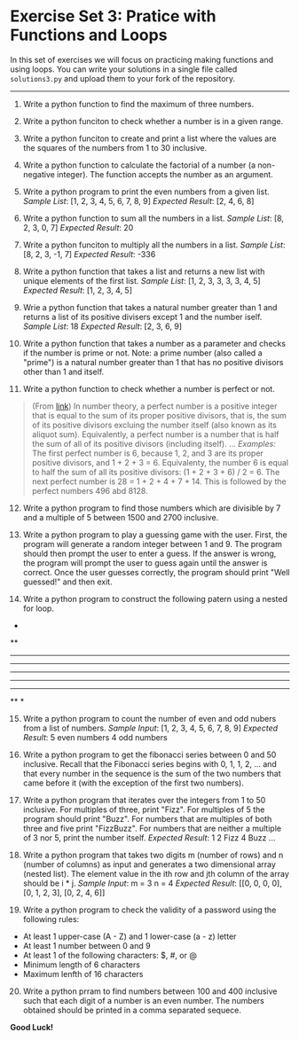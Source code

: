 # Exercise Set 3: Pratice with Functions and Loops
In this set of exercises we will focus on practicing making functions and using loops. You can write your solutions in a single file called `solutions3.py` and upload them to your fork of the repository.

---

1. Write a python function to find the maximum of three numbers.

2. Write a python funciton to check whether a number is in a given range.

3. Write a python funciton to create and print a list where the values are the squares of the numbers from 1 to 30 inclusive.

4. Write a python function to calculate the factorial of a number (a non-negative integer). The function accepts the number as an argument.

5. Write a python program to print the even numbers from a given list.
    *Sample List*:      [1, 2, 3, 4, 5, 6, 7, 8, 9]
    *Expected Result*:  [2, 4, 6, 8]
    
6. Write a python function to sum all the numbers in a list.
    *Sample List*:      [8, 2, 3, 0, 7]
    *Expected Result*:  20

7. Write a python funciton to multiply all the numbers in a list.
    *Sample List*:      [8, 2, 3, -1, 7]
    *Expected Result*:  -336

8. Write a python function that takes a list and returns a new list with unique elements of the first list.
    *Sample List*:      [1, 2, 3, 3, 3, 3, 4, 5]
    *Expected Result*:  [1, 2, 3, 4, 5]

9. Wrie a python function that takes a natural number greater than 1 and returns a list of its positive divisers except 1 and the number iself.
    *Sample List*:      18
    *Expected Result*:  [2, 3, 6, 9]

10. Write a python function that takes a number as a parameter and checks if the number is prime or not. Note: a prime number (also called a "prime") is a natural number greater than 1 that has no positive divisors other than 1 and itself.

11. Write a python function to check whether a number is perfect or not.
> (From [link](https://en.wikipedia.org/wiki/Perfect_number "Wikipedia")) In number theory, a perfect number is a positive integer that is equal to the sum of its proper positive divisors, that is, the sum of its positive divisors excluing the number itself (also known as its aliquot sum). Equivalently, a perfect number is a number that is half the sum of all of its positive divisors (including itself). ... *Examples:* The first perfect number is 6, because 1, 2, and 3 are its proper positive divisors, and 1 + 2 + 3 = 6. Equivalenty, the number 6 is equal to half the sum of all its positive divisors: (1 + 2 + 3 + 6) / 2 = 6. The next perfect number is 28 = 1 + 2 + 4 + 7 + 14. This is followed by the perfect numbers 496 abd 8128.

12. Write a python program to find those numbers which are divisible by 7 and a multiple of 5 between 1500 and 2700 inclusive.

13. Write a python program to play a guessing game with the user. First, the program will generate a random integer between 1 and 9. The program should then prompt the user to enter a guess. If the answer is wrong, the program will prompt the user to guess again until the answer is correct. Once the user guesses correctly, the program should print "Well guessed!" and then exit. 

14. Write a python program to construct the following patern using a nested for loop.
*
**
***
****
*****
****
***
**
*

15. Write a python program to count the number of even and odd nubers from a list of numbers.
    *Sample Input*:     [1, 2, 3, 4, 5, 6, 7, 8, 9]
    *Expected Result*:  5 even numbers
                        4 odd numbers

16. Write a python program to get the fibonacci series between 0 and 50 inclusive. Recall that the Fibonacci series begins with 0, 1, 1, 2, ... and that every number in the sequence is the sum of the two numbers that came before it (with the exception of the first two numbers).

17. Write a python program that iterates over the integers from 1 to 50 inclusive. For multiples of three, print "Fizz". For multiples of 5 the program should print "Buzz". For numbers that are multiples of both three and five print "FizzBuzz". For numbers that are neither a multiple of 3 nor 5, print the number itself.
    *Expected Result*:  1
                        2
                        Fizz
                        4
                        Buzz
                        ...

18. Write a python program that takes two digits m (number of rows) and n (number of columns) as input and generates a two dimensional array (nested list). The element value in the ith row and jth column of the array should be i * j.
    *Sample Input*:     m = 3
                        n = 4
    *Expected Result*:  [[0, 0, 0, 0], [0, 1, 2, 3], [0, 2, 4, 6]]

19. Write a python program to check the validity of a password using the following rules:
* At least 1 upper-case (A - Z) and 1 lower-case (a - z) letter
* At least 1 number between 0 and 9
* At least 1 of the following characters: $, #, or @
* Minimum length of 6 characters
* Maximum lenfth of 16 characters

20. Write a python prram to find numbers between 100 and 400 inclusive such that each digit of a number is an even number. The numbers obtained should be printed in a comma separated sequece.

**Good Luck!**
